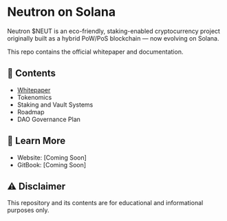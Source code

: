 # Neutron on Solana

Neutron $NEUT is an eco-friendly, staking-enabled cryptocurrency project originally built as a hybrid PoW/PoS blockchain — now evolving on Solana.

This repo contains the official whitepaper and documentation.

## 📄 Contents
- [Whitepaper](https://github.com/ARNOLD-HEY/neutron-whitepaper/blob/main/Neutron_Whitepaper.pdf)
- Tokenomics
- Staking and Vault Systems
- Roadmap
- DAO Governance Plan

## 🔗 Learn More
- Website: [Coming Soon]
- GitBook: [Coming Soon]

## ⚠️ Disclaimer
This repository and its contents are for educational and informational purposes only.
